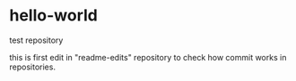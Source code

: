 # hello-world
test repository

this is first edit in "readme-edits" repository to check how commit works in repositories.
